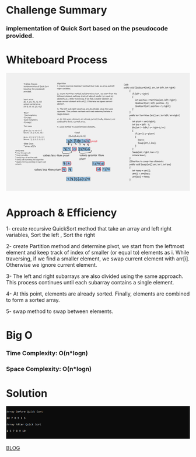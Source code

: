 ﻿# Challenge Summary

### implementation of Quick Sort based on the pseudocode provided.


# Whiteboard Process

![](Whiteboard.png)

# Approach & Efficiency

1- create recursive QuickSort method that take an array and left right variables, Sort the left , Sort the right 

2- create Partition method and determine pivot, we start from the leftmost element and keep track of index of smaller (or equal to) elements as i. While traversing, if we find a smaller element, we swap current element with arr[i]. Otherwise we ignore current element. 

3- The left and right subarrays are also divided using the same approach. This process continues until each subarray contains a single element.

4- At this point, elements are already sorted. Finally, elements are combined to form a sorted array.

5- swap method to swap between elements.

# Big O

### Time Complexity: O(n*logn)

### Space Complexity: O(n*logn)

# Solution 
![](result.png)

[BLOG](BLOG.md) 
